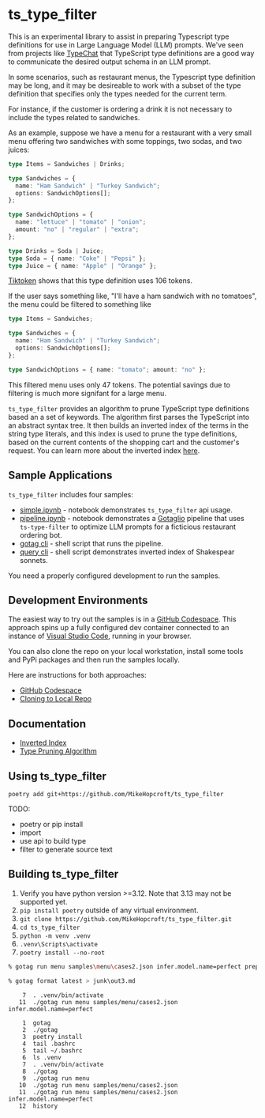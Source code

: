 # ts_type_filter

This is an experimental library to assist in preparing Typescript type definitions for use in Large Language Model (LLM) prompts.
We've seen from projects like [TypeChat](https://github.com/microsoft/TypeChat) that TypeScript type definitions are a good way to communicate the desired output schema in an LLM prompt.

In some scenarios, such as restaurant menus, the Typescript type definition may be long, and it may be desireable to work with a subset of the type definition that specifies only the types needed for the current term.

For instance, if the customer is ordering a drink it is not necessary to include the types related to sandwiches.

As an example, suppose we have a menu for a restaurant with a very small menu offering two sandwiches with some toppings, two sodas, and two juices:

~~~typescript
type Items = Sandwiches | Drinks;

type Sandwiches = {
  name: "Ham Sandwich" | "Turkey Sandwich";
  options: SandwichOptions[];
};

type SandwichOptions = {
  name: "lettuce" | "tomato" | "onion";
  amount: "no" | "regular" | "extra";
};

type Drinks = Soda | Juice;
type Soda = { name: "Coke" | "Pepsi" };
type Juice = { name: "Apple" | "Orange" };
~~~

[Tiktoken](https://tiktokenizer.vercel.app/) shows that this type definition uses 106 tokens.

If the user says something like, "I'll have a ham sandwich with no tomatoes", the menu could be filtered to something like

~~~typescript
type Items = Sandwiches;

type Sandwiches = {
  name: "Ham Sandwich" | "Turkey Sandwich";
  options: SandwichOptions[];
};

type SandwichOptions = { name: "tomato"; amount: "no" };
~~~

This filtered menu uses only 47 tokens. The potential savings due to filtering is much more signifant for a large menu.


`ts_type_filter` provides an algorithm to prune TypeScript type definitions based an a set of keywords. The algorithm first parses the TypeScript into an abstract syntax tree. It then builds an inverted index of the terms in the string type literals, and this index is used to prune the type definitions, based on the current contents of the shopping cart and the customer's request. You can learn more about the inverted index [here](./documentation/inverted-index.md).

## Sample Applications

`ts_type_filter` includes four samples:
* [simple.ipynb](./samples/menu/simple.ipynb) - notebook demonstrates `ts_type_filter` api usage.
* [pipeline.ipynb](./samples/menu/pipeline.ipynb) - notebook demonstrates a
[Gotaglio](https://github.com/MikeHopcroft/gotaglio) pipeline that uses
`ts-type-filter` to optimize LLM prompts for a ficticious restaurant ordering bot.
* [gotag cli](./samples/menu/gotag.md) - shell script that runs the pipeline.
* [query cli](./samples/inverted_index/query.md) - shell script demonstrates inverted index of Shakespear sonnets.

You need a properly configured development to run the samples.

## Development Environments

The easiest way to try out the samples is in a [GitHub Codespace](./documentation/codespaces.md). This approach spins up a fully configured dev container connected to an instance of [Visual Studio Code](https://code.visualstudio.com/), running in your browser.

You can also clone the repo on your local workstation, install some tools and PyPi packages and then run the samples locally.

Here are instructions for both approaches:
* [GitHub Codespace](./documentation/codespaces.md)
* [Cloning to Local Repo](./documentation/clone.md)

## Documentation

* [Inverted Index](./documentation/inverted-index.md)
* [Type Pruning Algorithm](./documentation/algorithm.md)

## Using ts_type_filter

~~~
poetry add git+https://github.com/MikeHopcroft/ts_type_filter
~~~

TODO:
  * poetry or pip install
  * import
  * use api to build type
  * filter to generate source text

## Building ts_type_filter

1. Verify you have python version >=3.12. Note that 3.13 may not be supported yet.
1. `pip install poetry` outside of any virtual environment.
2. `git clone https://github.com/MikeHopcroft/ts_type_filter.git`
3. `cd ts_type_filter`
4. `python -m venv .venv`
5. `.venv\Scripts\activate`
6. `poetry install --no-root`

~~~bash
% gotag run menu samples\menu\cases2.json infer.model.name=perfect prepare.compress=True

% gotag format latest > junk\out3.md
~~~

~~~
    7  . .venv/bin/activate
   11  ./gotag run menu samples/menu/cases2.json infer.model.name=perfect

    1  gotag
    2  ./gotag
    3  poetry install
    4  tail .bashrc
    5  tail ~/.bashrc
    6  ls .venv
    7  . .venv/bin/activate
    8  ./gotag
    9  ./gotag run menu 
   10  ./gotag run menu samples/menu/cases2.json
   11  ./gotag run menu samples/menu/cases2.json infer.model.name=perfect
   12  history
~~~

